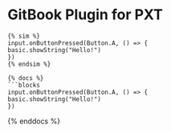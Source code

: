 GitBook Plugin for PXT
==============


```
{% sim %}
input.onButtonPressed(Button.A, () => {
basic.showString("Hello!")
})
{% endsim %}
```

```
{% docs %}
```blocks
input.onButtonPressed(Button.A, () => {
basic.showString("Hello!")
})
```
{% enddocs %}
```
